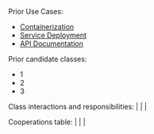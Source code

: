 Prior Use Cases:
- [Containerization](../Task_5/UseCases/8_uc_containerization.puml)
- [Service Deployment](../Task_5/UseCases/9_uc_service_deployment.puml)
- [API Documentation](../Task_5/UseCases/10_uc_documentation.puml)

Prior candidate classes:
- 1
- 2
- 3

Class interactions and responsibilities:
| | |

Cooperations table:
| | |